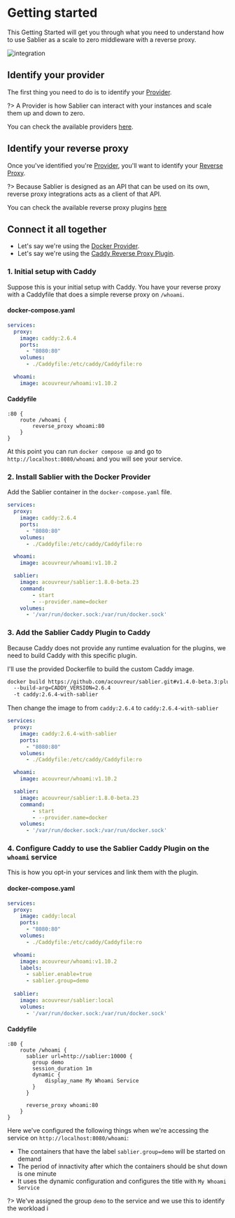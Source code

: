 # Getting started

This Getting Started will get you through what you need to understand how to use Sablier as a scale to zero middleware with a reverse proxy.

![integration](/assets/img/integration.png)

## Identify your provider

The first thing you need to do is to identify your [Provider](providers/overview).

?> A Provider is how Sablier can interact with your instances and scale them up and down to zero.

You can check the available providers [here](providers/overview?id=available-providers).

## Identify your reverse proxy

Once you've identified you're [Provider](providers/overview), you'll want to identify your [Reverse Proxy](plugins/overview).

?> Because Sablier is designed as an API that can be used on its own, reverse proxy integrations acts as a client of that API.

You can check the available reverse proxy plugins [here](plugins/overview?id=available-reverse-proxies)

## Connect it all together

- Let's say we're using the [Docker Provider](providers/docker).
- Let's say we're using the [Caddy Reverse Proxy Plugin](plugins/caddy).

### 1. Initial setup with Caddy

Suppose this is your initial setup with Caddy. You have your reverse proxy with a Caddyfile that does a simple reverse proxy on `/whoami`.

<!-- tabs:start -->

#### **docker-compose.yaml**

```yaml
services:
  proxy:
    image: caddy:2.6.4
    ports:
      - "8080:80"
    volumes:
      - ./Caddyfile:/etc/caddy/Caddyfile:ro

  whoami:
    image: acouvreur/whoami:v1.10.2
```

#### **Caddyfile**

```Caddyfile
:80 {
	route /whoami {
		reverse_proxy whoami:80
	}
}
```

<!-- tabs:end -->

At this point you can run `docker compose up` and go to `http://localhost:8080/whoami` and you will see your service.


### 2. Install Sablier with the Docker Provider

Add the Sablier container in the `docker-compose.yaml` file.

```yaml
services:
  proxy:
    image: caddy:2.6.4
    ports:
      - "8080:80"
    volumes:
      - ./Caddyfile:/etc/caddy/Caddyfile:ro

  whoami:
    image: acouvreur/whoami:v1.10.2

  sablier:
    image: acouvreur/sablier:1.8.0-beta.23
    command:
        - start
        - --provider.name=docker
    volumes:
      - '/var/run/docker.sock:/var/run/docker.sock'
```

### 3. Add the Sablier Caddy Plugin to Caddy

Because Caddy does not provide any runtime evaluation for the plugins, we need to build Caddy with this specific plugin.

I'll use the provided Dockerfile to build the custom Caddy image.

```bash
docker build https://github.com/acouvreur/sablier.git#v1.4.0-beta.3:plugins/caddy 
  --build-arg=CADDY_VERSION=2.6.4
  -t caddy:2.6.4-with-sablier
```

Then change the image to from `caddy:2.6.4` to `caddy:2.6.4-with-sablier`

```yaml
services:
  proxy:
    image: caddy:2.6.4-with-sablier
    ports:
      - "8080:80"
    volumes:
      - ./Caddyfile:/etc/caddy/Caddyfile:ro

  whoami:
    image: acouvreur/whoami:v1.10.2

  sablier:
    image: acouvreur/sablier:1.8.0-beta.23
    command:
        - start
        - --provider.name=docker
    volumes:
      - '/var/run/docker.sock:/var/run/docker.sock'
```

### 4. Configure Caddy to use the Sablier Caddy Plugin on the `whoami` service

This is how you opt-in your services and link them with the plugin.

<!-- tabs:start -->

#### **docker-compose.yaml**

```yaml
services:
  proxy:
    image: caddy:local
    ports:
      - "8080:80"
    volumes:
      - ./Caddyfile:/etc/caddy/Caddyfile:ro

  whoami:
    image: acouvreur/whoami:v1.10.2
    labels:
      - sablier.enable=true
      - sablier.group=demo
  
  sablier:
    image: acouvreur/sablier:local
    volumes:
      - '/var/run/docker.sock:/var/run/docker.sock'
```

#### **Caddyfile**

```Caddyfile
:80 {
	route /whoami {
      sablier url=http://sablier:10000 {
        group demo
        session_duration 1m 
        dynamic {
            display_name My Whoami Service
        }
      }

	  reverse_proxy whoami:80
	}
}
```

Here we've configured the following things when we're accessing the service on `http://localhost:8080/whoami`:
- The containers that have the label `sablier.group=demo` will be started on demand
- The period of innactivity after which the containers should be shut down is one minute
- It uses the dynamic configuration and configures the title with `My Whoami Service`

<!-- tabs:end -->

?> We've assigned the group `demo` to the service and we use this to identify the workload i